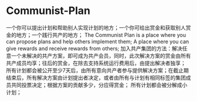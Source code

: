 # Communist-Plan
一个你可以提出计划和帮助别人实现计划的地方；一个你可给出赏金和获取别人赏金的地方；一个践行共产的地方；
The Communist Plan is a place where you can propose plans and help others implement them; A place where you can give rewards and receive rewards from others;
加入共产集团的方法：解决任意一个未解决的共产方案，即可成为共产会员，同时，此次解决方案的赏金由所有共产成员均享；往后的赏金，在除去支持系统运行费用后，由提出解决者独享；
所有计划都会被公开至少7天后，由所有意向共产者参与提供解决方案；在截止期结束后，所有解决方案由计划提出者决定，或者由所有与计划有相同标签的集团成员共同投票决定；根据方案的贡献多少，分应得赏金；
所有计划都会被分解成小计划；
